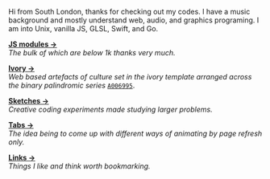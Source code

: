 Hi from South London, thanks for checking out my codes. I have a music background and mostly understand web, audio, and graphics programing. I am into Unix, vanilla JS, GLSL, Swift, and Go.

[**JS modules &rarr;**](https://thewhodidthis.com/modules/)  
_The bulk of which are below 1k thanks very much._

[**Ivory &rarr;**](https://thewhodidthis.net)  
_Web based artefacts of culture set in the ivory template arranged
across the binary palindromic series_ [`A006995`](https://oeis.org/search?q=A006995).

[**Sketches &rarr;**](https://thewhodidthis.com/sketches/)  
_Creative coding experiments made studying larger problems._

[**Tabs &rarr;**](https://thewhodidthis.com/tabs/)  
_The idea being to come up with different ways of animating by page refresh only._

[**Links &rarr;**](https://thewhodidthis.com/links/)  
_Things I like and think worth bookmarking._
